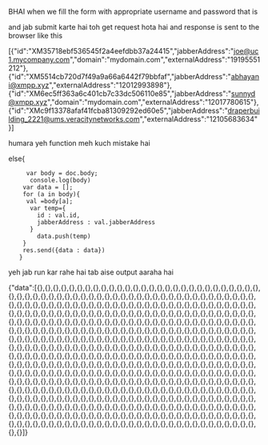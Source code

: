 BHAI when we fill the form with appropriate username and password that is

 and jab submit karte hai toh get request hota hai and response is sent to the browser like this
 
[{"id":"XM35718ebf536545f2a4eefdbb37a24415","jabberAddress":"joe@uc1.mycompany.com","domain":"mydomain.com","externalAddress":"19195551212"},{"id":"XM5514cb720d7f49a9a66a6442f79bbfaf","jabberAddress":"abhayani@xmpp.xyz","externalAddress":"12012993898"},{"id":"XM6ec5ff363a6c401cb7c33dc506110e85","jabberAddress":"sunnyd@xmpp.xyz","domain":"mydomain.com","externalAddress":"12017780615"},{"id":"XMc9f13378afaf41fcba81309292ed60e5","jabberAddress":"draperbuilding_2221@ums.veracitynetworks.com","externalAddress":"12105683634"}]


humara yeh function meh kuch mistake hai


else{
        
         var body = doc.body;
          console.log(body)
        var data = [];
        for (a in body){
         val =body[a];
          var temp={
            id : val.id,
            jabberAddress : val.jabberAddress  
          }
            data.push(temp)      
        } 
        res.send({data : data}) 
       }
 yeh jab run kar rahe hai tab aise output aaraha hai
 
 
 {"data":[{},{},{},{},{},{},{},{},{},{},{},{},{},{},{},{},{},{},{},{},{},{},{},{},{},{},{},{},{},{},{},{},{},{},{},{},{},{},{},{},{},{},{},{},{},{},{},{},{},{},{},{},{},{},{},{},{},{},{},{},{},{},{},{},{},{},{},{},{},{},{},{},{},{},{},{},{},{},{},{},{},{},{},{},{},{},{},{},{},{},{},{},{},{},{},{},{},{},{},{},{},{},{},{},{},{},{},{},{},{},{},{},{},{},{},{},{},{},{},{},{},{},{},{},{},{},{},{},{},{},{},{},{},{},{},{},{},{},{},{},{},{},{},{},{},{},{},{},{},{},{},{},{},{},{},{},{},{},{},{},{},{},{},{},{},{},{},{},{},{},{},{},{},{},{},{},{},{},{},{},{},{},{},{},{},{},{},{},{},{},{},{},{},{},{},{},{},{},{},{},{},{},{},{},{},{},{},{},{},{},{},{},{},{},{},{},{},{},{},{},{},{},{},{},{},{},{},{},{},{},{},{},{},{},{},{},{},{},{},{},{},{},{},{},{},{},{},{},{},{},{},{},{},{},{},{},{},{},{},{},{},{},{},{},{},{},{},{},{},{},{},{},{},{},{},{},{},{},{},{},{},{},{},{},{},{},{},{},{},{},{},{},{},{},{},{},{},{},{},{},{},{},{},{},{},{},{},{},{},{},{},{},{},{},{},{},{},{},{},{},{},{},{},{},{},{},{},{},{},{},{},{},{},{},{},{},{},{},{},{},{},{},{},{},{},{},{},{},{},{},{},{},{},{},{},{},{},{},{},{},{},{},{},{},{},{},{},{},{},{},{},{},{},{},{},{},{},{},{},{},{},{},{},{},{},{},{},{},{},{},{},{},{},{},{},{},{},{},{},{},{},{},{},{},{},{},{},{},{},{},{},{},{},{},{},{},{},{},{},{},{},{},{},{},{},{},{},{},{},{},{},{},{},{},{},{},{},{},{},{},{},{},{},{},{},{},{},{},{},{},{},{},{},{},{},{},{},{},{},{},{},{},{},{},{},{},{},{},{},{},{},{},{},{},{},{},{},{},{},{},{},{},{},{},{},{},{},{},{},{},{},{},{},{},{},{},{},{},{},{},{},{},{},{},{},{},{},{},{},{},{},{},{},{},{},{},{},{},{},{},{},{},{},{},{},{}]}
